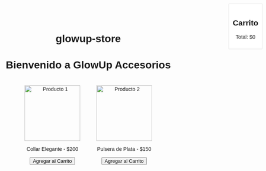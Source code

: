 # glowup-store
<!DOCTYPE html>
<html lang="es">
<head>
    <meta charset="UTF-8">
    <meta name="viewport" content="width=device-width, initial-scale=1.0">
    <title>GlowUp Accesorios</title>
    <style>
        body { font-family: Arial, sans-serif; text-align: center; }
        .product { display: inline-block; margin: 20px; }
        .cart { position: fixed; top: 10px; right: 10px; background: #fff; padding: 10px; border: 1px solid #ddd; }
    </style>
</head>
<body>
    <h1>Bienvenido a GlowUp Accesorios</h1>
    <div id="products">
        <div class="product">
            <img src="producto1.jpg" width="150" alt="Producto 1">
            <p>Collar Elegante - $200</p>
            <button onclick="addToCart('Collar Elegante', 200)">Agregar al Carrito</button>
        </div>
        <div class="product">
            <img src="producto2.jpg" width="150" alt="Producto 2">
            <p>Pulsera de Plata - $150</p>
            <button onclick="addToCart('Pulsera de Plata', 150)">Agregar al Carrito</button>
        </div>
    </div>
    <div class="cart">
        <h2>Carrito</h2>
        <ul id="cart-list"></ul>
        <p>Total: $<span id="total">0</span></p>
    </div>
    <script>
        let total = 0;
        function addToCart(product, price) {
            let cartList = document.getElementById('cart-list');
            let item = document.createElement('li');
            item.textContent = `${product} - $${price}`;
            cartList.appendChild(item);
            total += price;
            document.getElementById('total').textContent = total;
        }
    </script>
</body>
</html>
